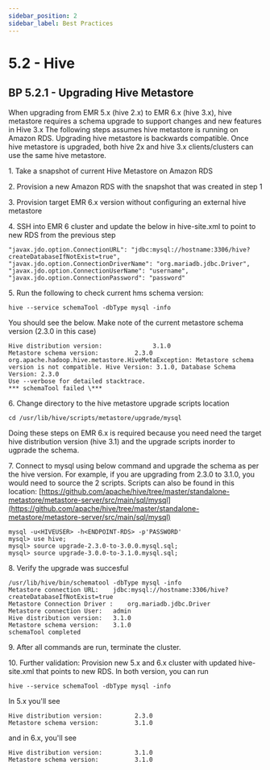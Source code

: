 ```yaml
---
sidebar_position: 2
sidebar_label: Best Practices
---
```


# 5.2 - Hive

## BP 5.2.1  -  Upgrading Hive Metastore

When upgrading from EMR 5.x (hive 2.x) to EMR 6.x (hive 3.x), hive metastore requires a schema upgrade to support changes and new features in Hive 3.x The following steps assumes hive metastore is running on Amazon RDS. Upgrading hive metastore is backwards compatible. Once hive metastore is upgraded, both hive 2x and hive 3.x clients/clusters can use the same hive metastore. 

1\. Take a snapshot of current Hive Metastore on Amazon RDS

2\. Provision a new Amazon RDS with the snapshot that was created in step 1

3\. Provision target EMR 6.x version without configuring an external hive metastore

4\. SSH into EMR 6 cluster and update the below in hive-site.xml to point to new RDS from the previous step

 
```
"javax.jdo.option.ConnectionURL": "jdbc:mysql://hostname:3306/hive?createDatabaseIfNotExist=true",
"javax.jdo.option.ConnectionDriverName": "org.mariadb.jdbc.Driver",
"javax.jdo.option.ConnectionUserName": "username",
"javax.jdo.option.ConnectionPassword": "password"
```

5\.  Run the following to check current hms schema version:


```
hive --service schemaTool -dbType mysql -info
```

You should see the below. Make note of the current metastore schema version (2.3.0 in this case)

```    
Hive distribution version:              3.1.0
Metastore schema version:          2.3.0
org.apache.hadoop.hive.metastore.HiveMetaException: Metastore schema version is not compatible. Hive Version: 3.1.0, Database Schema Version: 2.3.0
Use --verbose for detailed stacktrace.
*** schemaTool failed \***
```    

6\. Change directory to the hive metastore upgrade scripts location

``` 
cd /usr/lib/hive/scripts/metastore/upgrade/mysql
``` 

Doing these steps on EMR 6.x is required because you need need the target hive distribution version (hive 3.1) and the upgrade scripts inorder to ugprade the schema.

7\. Connect to mysql using below command and upgrade the schema as per the hive version. For example, if you are upgrading from 2.3.0 to 3.1.0, you would need to source the 2 scripts. Scripts can also be found in this location: [https://github.com/apache/hive/tree/master/standalone-metastore/metastore-server/src/main/sql/mysql](https://github.com/apache/hive/tree/master/standalone-metastore/metastore-server/src/main/sql/mysql)

```
mysql -u<HIVEUSER> -h<ENDPOINT-RDS> -p'PASSWORD'
mysql> use hive; 
mysql> source upgrade-2.3.0-to-3.0.0.mysql.sql;
mysql> source upgrade-3.0.0-to-3.1.0.mysql.sql;
```

8\. Verify the upgrade was succesful 

```
/usr/lib/hive/bin/schematool -dbType mysql -info
Metastore connection URL:    jdbc:mysql://hostname:3306/hive?createDatabaseIfNotExist=true
Metastore Connection Driver :    org.mariadb.jdbc.Driver
Metastore connection User:   admin
Hive distribution version:   3.1.0
Metastore schema version:    3.1.0
schemaTool completed
``` 

9\. After all commands are run, terminate the cluster.
 
10\. Further validation:
Provision new 5.x and 6.x cluster with updated hive-site.xml that points to new RDS. In both version, you can run

```
hive --service schemaTool -dbType mysql -info
``` 
In 5.x you'll see
```
Hive distribution version:         2.3.0
Metastore schema version:          3.1.0
``` 
and in 6.x, you'll see
```
Hive distribution version:         3.1.0
Metastore schema version:          3.1.0
``` 
